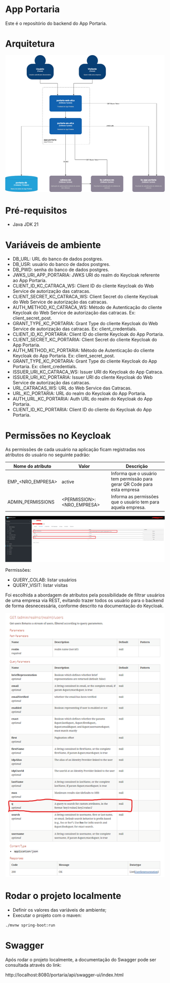 # App Portaria

Este é o repositório do backend do App Portaria.

# Arquitetura

![Arquitetura](./images/arquitetura.png)

# Pré-requisitos

- Java JDK 21

# Variáveis de ambiente

- DB_URL: URL do banco de dados postgres.
- DB_USR: usuário do banco de dados postgres.
- DB_PWD: senha do banco de dados postgres.
- JWKS_URI_APP_PORTARIA: JWKS URI do realm do Keycloak referente ao App Portaria.
- CLIENT_ID_KC_CATRACA_WS: Client ID do cliente Keycloak do Web Service de autorização das catracas.
- CLIENT_SECRET_KC_CATRACA_WS: Client Secret do cliente Keycloak do Web Service de autorização das catracas.
- AUTH_METHOD_KC_CATRACA_WS: Método de Autenticação do cliente Keycloak do Web Service de autorização das catracas. Ex: client_secret_post.
- GRANT_TYPE_KC_PORTARIA: Grant Type do cliente Keycloak do Web Service de autorização das catracas. Ex: client_credentials.
- CLIENT_ID_KC_PORTARIA: Client ID do cliente Keycloak do App Portaria.
- CLIENT_SECRET_KC_PORTARIA: Client Secret do cliente Keycloak do App Portaria.
- AUTH_METHOD_KC_PORTARIA: Método de Autenticação do cliente Keycloak do App Portaria. Ex: client_secret_post.
- GRANT_TYPE_KC_PORTARIA: Grant Type do cliente Keycloak do App Portaria. Ex: client_credentials. 
- ISSUER_URI_KC_CATRACA_WS: Issuer URI do Keycloak do App Catraca.
- ISSUER_URI_KC_PORTARIA: Issuer URI do cliente Keycloak do Web Service de autorização das catracas. 
- URL_CATRACAS_WS: URL do Web Service das Catracas.
- URL_KC_PORTARIA: URL do realm do Keycloak do App Portaria.
- AUTH_URL_KC_PORTARIA: Auth URL do realm do Keycloak do App Portaria.
- CLIENT_ID_KC_PORTARIA: Client ID do cliente do Keycloak do App Portaria.

# Permissões no Keycloak

As permissões de cada usuário na aplicação ficam registradas nos atributos do usuário no seguinte padrão:

| Nome do atributo  | Valor                       | Descrição                                                                |
|-------------------|-----------------------------|--------------------------------------------------------------------------|
| EMP_<NRO_EMPRESA> | active                      | Informa que o usuário tem permissão para gerar QR Code para esta empresa |
| ADMIN_PERMISSIONS | \<PERMISSION>:<NRO_EMPRESA> | Informa as permissões que o usuário tem para aquela empresa.             |

![Permissões Keycloak](images/permissoes_keycloak.png)

Permissões: 
- QUERY_COLAB: listar usuários
- QUERY_VISIT: listar visitas

Foi escolhida a abordagem de atributos pela possibilidade de filtrar usuários de uma empresa via REST, evitando trazer todos os usuário para o backend de forma desnecessária, 
conforme descrito na documentação do Keycloak.

![Documentação Keycloak GET Users](images/keycloak_doc_user.png)

# Rodar o projeto localmente

- Definir os valores das variáveis de ambiente;
- Executar o projeto com o maven:
```bash
./mvnw spring-boot:run
```

# Swagger

Após rodar o projeto localmente, a documentação do Swagger pode ser consultada através do link:

http://localhost:8080/portaria/api/swagger-ui/index.html